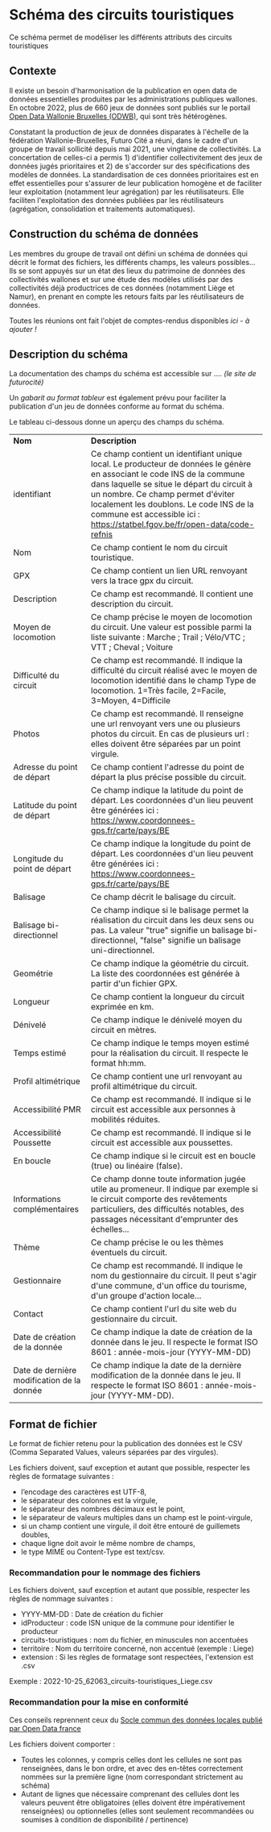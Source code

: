 # Schéma des circuits touristiques
Ce schéma permet de modéliser les différents attributs des circuits touristiques 

## Contexte

Il existe un besoin d'harmonisation de la publication en open data de données essentielles produites par les administrations publiques wallones. En octobre 2022, plus de 660 jeux de données sont publiés sur le portail [Open Data Wallonie Bruxelles (ODWB)](https://www.odwb.be/explore/?sort=modified), qui sont très hétérogènes. 

Constatant la production de jeux de données disparates à l'échelle de la fédération Wallonie-Bruxelles, Futuro Cité a réuni, dans le cadre d'un groupe de travail sollicité depuis mai 2021, une vingtaine de collectivités. La concertation de celles-ci a permis 1) d'identifier collectivitement des jeux de données jugés prioritaires et 2) de s'accorder sur des spécifications des modèles de données. 
La standardisation de ces données prioritaires est en effet essentielles pour s'assurer de leur publication homogène et de faciliter leur exploitation (notamment leur agrégation) par les réutilisateurs. Elle faciliten l'exploitation des données publiées par les réutilisateurs (agrégation, consolidation et traitements automatiques).

## Construction du schéma de données 

Les membres du groupe de travail ont défini un schéma de données qui décrit le format des fichiers, les différents champs, les valeurs possibles… Ils se sont appuyés sur un état des lieux du patrimoine de données des collectivités wallones et sur une étude des modèles utilisés par des collectivités déjà productrices de ces données (notamment Liège et Namur), en prenant en compte les retours faits par les réutilisateurs de données. 

Toutes les réunions ont fait l'objet de comptes-rendus disponibles *ici - à ajouter !* 

## Description du schéma

La documentation des champs du schéma est accessible sur .... *(le site de futurocité)*

Un *gabarit au format tableur* est également prévu pour faciliter la publication d'un jeu de données conforme au format du schéma.

Le tableau ci-dessous donne un aperçu des champs du schéma. 

<table>
  <tr>
   <td><strong>Nom</strong>
   </td>
   <td><strong>Description</strong>
   </td>
  </tr>
  <tr>
   <td>identifiant
   </td>
   <td>Ce champ contient un identifiant unique local. Le producteur de données le génère en associant le code INS de la commune dans laquelle se situe le départ du circuit à un nombre. Ce champ permet d'éviter localement les doublons. Le code INS de la commune est accessible ici :<a href="https://statbel.fgov.be/fr/open-data/code-refnis"> https://statbel.fgov.be/fr/open-data/code-refnis</a>
   </td>
  </tr>
  <tr>
   <td>Nom
   </td>
   <td>Ce champ contient le nom du circuit touristique.
   </td>
  </tr>
  <tr>
   <td>GPX
   </td>
   <td>Ce champ contient un lien URL renvoyant vers la trace gpx du circuit.
   </td>
  </tr>
  <tr>
   <td>Description
   </td>
   <td>Ce champ est recommandé. Il contient une description du circuit.
   </td>
  </tr>
  <tr>
   <td>Moyen de locomotion
   </td>
   <td>Ce champ précise le moyen de locomotion du circuit. Une valeur est possible parmi la liste suivante : Marche ; Trail ; Vélo/VTC ; VTT ; Cheval ; Voiture
   </td>
  </tr>
  <tr>
   <td>Difficulté du circuit
   </td>
   <td>Ce champ est recommandé. Il indique la difficulté du circuit réalisé avec le moyen de locomotion identifié dans le champ Type de locomotion. 1=Très facile, 2=Facile, 3=Moyen, 4=Difficile
   </td>
  </tr>
  <tr>
   <td>Photos
   </td>
   <td>Ce champ est recommandé. Il renseigne une url renvoyant vers une ou plusieurs photos du circuit. En cas de plusieurs url : elles doivent être séparées par un point virgule.
   </td>
  </tr>
  <tr>
   <td>Adresse du point de départ
   </td>
   <td>Ce champ contient l'adresse du point de départ la plus précise possible du circuit.
   </td>
  </tr>
  <tr>
   <td>Latitude du point de départ
   </td>
   <td>Ce champ indique la latitude du point de départ. Les coordonnées d'un lieu peuvent être générées ici :<a href="https://www.coordonnees-gps.fr/carte/pays/BE"> https://www.coordonnees-gps.fr/carte/pays/BE</a>
   </td>
  </tr>
  <tr>
   <td>Longitude du point de départ
   </td>
   <td>Ce champ indique la longitude du point de départ. Les coordonnées d'un lieu peuvent être générées ici :<a href="https://www.coordonnees-gps.fr/carte/pays/BE"> https://www.coordonnees-gps.fr/carte/pays/BE</a>
   </td>
  </tr>
  <tr>
   <td>Balisage
   </td>
   <td>Ce champ décrit le balisage du circuit.
   </td>
  </tr>
  <tr>
   <td>Balisage bi-directionnel
   </td>
   <td>Ce champ indique si le balisage permet la réalisation du circuit dans les deux sens ou pas. La valeur "true" signifie un balisage bi-directionnel, "false" signifie un balisage uni-directionnel.
   </td>
  </tr>
  <tr>
   <td>Geométrie
   </td>
   <td>Ce champ indique la géométrie du circuit. La liste des coordonnées est générée à partir d'un fichier GPX.
   </td>
  </tr>
  <tr>
   <td>Longueur
   </td>
   <td>Ce champ contient la longueur du circuit exprimée en km.
   </td>
  </tr>
  <tr>
   <td>Dénivelé
   </td>
   <td>Ce champ indique le dénivelé moyen du circuit en mètres.
   </td>
  </tr>
  <tr>
   <td>Temps estimé
   </td>
   <td>Ce champ indique le temps moyen estimé pour la réalisation du circuit. Il respecte le format hh:mm.
   </td>
  </tr>
  <tr>
   <td>Profil altimétrique
   </td>
   <td>Ce champ contient une url renvoyant au profil altimétrique du circuit.
   </td>
  </tr>
  <tr>
   <td>Accessibilité PMR
   </td>
   <td>Ce champ est recommandé. Il indique si le circuit est accessible aux personnes à mobilités réduites.
   </td>
  </tr>
  <tr>
   <td>Accessibilité Poussette
   </td>
   <td>Ce champ est recommandé. Il indique si le circuit est accessible aux poussettes.
   </td>
  </tr>
  <tr>
   <td>En boucle
   </td>
   <td>Ce champ indique si le circuit est en boucle (true) ou linéaire (false).
   </td>
  </tr>
  <tr>
   <td>Informations complémentaires
   </td>
   <td>Ce champ donne toute information jugée utile au promeneur. Il indique par exemple si le circuit comporte des revêtements particuliers, des difficultés notables, des passages nécessitant d'emprunter des échelles...
   </td>
  </tr>
  <tr>
   <td>Thème
   </td>
   <td>Ce champ précise le ou les thèmes éventuels du circuit.
   </td>
  </tr>
  <tr>
   <td>Gestionnaire
   </td>
   <td>Ce champ est recommandé. Il indique le nom du gestionnaire du circuit. Il peut s'agir d'une commune, d'un office du tourisme, d'un groupe d'action locale…
   </td>
  </tr>
  <tr>
   <td>Contact
   </td>
   <td>Ce champ contient l'url du site web du gestionnaire du circuit.
   </td>
  </tr>
  <tr>
   <td>Date de création de la donnée
   </td>
   <td>Ce champ indique la date de création de la donnée dans le jeu. Il respecte le format ISO 8601 : année-mois-jour (YYYY-MM-DD)
   </td>
  </tr>
  <tr>
   <td>Date de dernière modification de la donnée
   </td>
   <td>Ce champ indique la date de la dernière modification de la donnée dans le jeu. Il respecte le format ISO 8601 : année-mois-jour (YYYY-MM-DD).
   </td>
  </tr>
</table>

## Format de fichier 

Le format de fichier retenu pour la publication des données est le CSV (Comma Separated Values, valeurs séparées par des virgules).

Les fichiers doivent, sauf exception et autant que possible, respecter les règles de formatage suivantes :

* l’encodage des caractères est UTF-8,
* le séparateur des colonnes est la virgule,
* le séparateur des nombres décimaux est le point,
* le séparateur de valeurs multiples dans un champ est le point-virgule,
* si un champ contient une virgule, il doit être entouré de guillemets doubles,
* chaque ligne doit avoir le même nombre de champs,
* le type MIME ou Content-Type est text/csv.

### Recommandation pour le nommage des fichiers 

Les fichiers doivent, sauf exception et autant que possible, respecter les règles de nommage suivantes :

* YYYY-MM-DD : Date de création du fichier
* idProducteur : code ISN unique de la commune pour identifier le producteur
* circuits-touristiques : nom du fichier, en minuscules non accentuées
* territoire : Nom du territoire concerné, non accentué (exemple : Liege)
* extension : Si les règles de formatage sont respectées, l'extension est .csv

Exemple : 2022-10-25_62063_circuits-touristiques_Liege.csv

### Recommandation pour la mise en conformité 

Ces conseils reprennent ceux du [Socle commun des données locales publié par Open Data france](https://scdl.opendatafrance.net/docs/recommandations-relatives-aux-jeux-de-donnees.html)

Les fichiers doivent comporter :

* Toutes les colonnes, y compris celles dont les cellules ne sont pas renseignées, dans le bon ordre, et avec des en-têtes correctement nommées sur la première ligne (nom correspondant strictement au schéma)
* Autant de lignes que nécessaire comprenant des cellules dont les valeurs peuvent être obligatoires (elles doivent être impérativement renseignées) ou optionnelles (elles sont seulement recommandées ou soumises à condition de disponibilité / pertinence)
